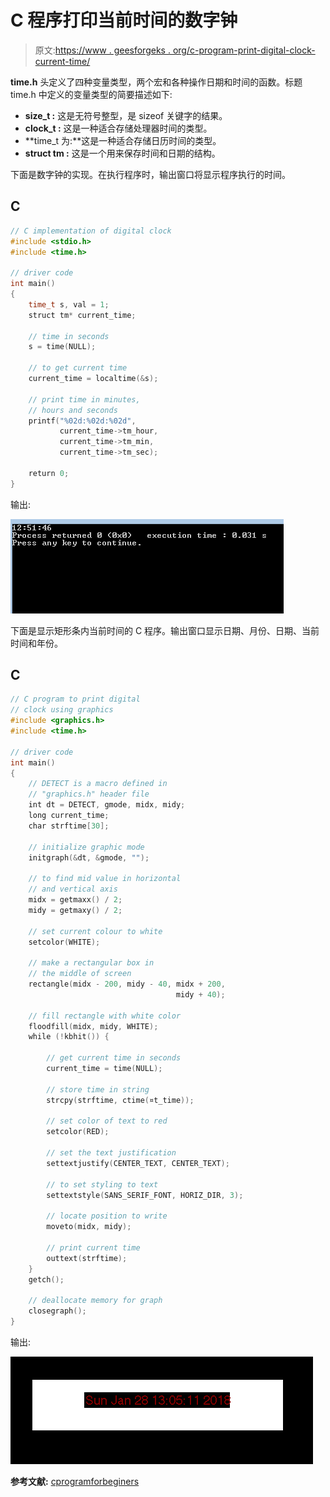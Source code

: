 # C 程序打印当前时间的数字钟

> 原文:[https://www . geesforgeks . org/c-program-print-digital-clock-current-time/](https://www.geeksforgeeks.org/c-program-print-digital-clock-current-time/)

**time.h** 头定义了四种变量类型，两个宏和各种操作日期和时间的函数。标题 time.h 中定义的变量类型的简要描述如下:

*   **size_t :** 这是无符号整型，是 sizeof 关键字的结果。
*   **clock_t :** 这是一种适合存储处理器时间的类型。
*   **time_t 为:**这是一种适合存储日历时间的类型。
*   **struct tm :** 这是一个用来保存时间和日期的结构。

下面是数字钟的实现。在执行程序时，输出窗口将显示程序执行的时间。

## C

```cpp
// C implementation of digital clock
#include <stdio.h>
#include <time.h>

// driver code
int main()
{
    time_t s, val = 1;
    struct tm* current_time;

    // time in seconds
    s = time(NULL);

    // to get current time
    current_time = localtime(&s);

    // print time in minutes,
    // hours and seconds
    printf("%02d:%02d:%02d",
           current_time->tm_hour,
           current_time->tm_min,
           current_time->tm_sec);

    return 0;
}
```

输出:

![](img/a01baffe31d850bf48cdcb5c20e92e9b.png)

下面是显示矩形条内当前时间的 C 程序。输出窗口显示日期、月份、日期、当前时间和年份。

## C

```cpp
// C program to print digital
// clock using graphics
#include <graphics.h>
#include <time.h>

// driver code
int main()
{
    // DETECT is a macro defined in
    // "graphics.h" header file
    int dt = DETECT, gmode, midx, midy;
    long current_time;
    char strftime[30];

    // initialize graphic mode
    initgraph(&dt, &gmode, "");

    // to find mid value in horizontal
    // and vertical axis
    midx = getmaxx() / 2;
    midy = getmaxy() / 2;

    // set current colour to white
    setcolor(WHITE);

    // make a rectangular box in
    // the middle of screen
    rectangle(midx - 200, midy - 40, midx + 200,
                                     midy + 40);

    // fill rectangle with white color
    floodfill(midx, midy, WHITE);
    while (!kbhit()) {

        // get current time in seconds
        current_time = time(NULL);

        // store time in string
        strcpy(strftime, ctime(¤t_time));

        // set color of text to red
        setcolor(RED);

        // set the text justification
        settextjustify(CENTER_TEXT, CENTER_TEXT);

        // to set styling to text
        settextstyle(SANS_SERIF_FONT, HORIZ_DIR, 3);

        // locate position to write
        moveto(midx, midy);

        // print current time
        outtext(strftime);
    }
    getch();

    // deallocate memory for graph
    closegraph();
}
```

输出:

![](img/c7aa6094337c7e2c3bd9d818ae8c486b.png)

**参考文献:**
[cprogramforbeginers](http://cprogramforbeginners.blogspot.in/2015/05/c-program-to-implement-digital-clock.html)